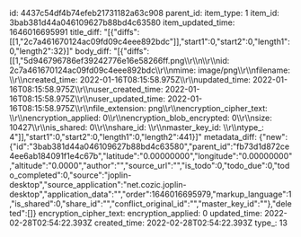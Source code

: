 id: 4437c54df4b74efeb21731182a63c908
parent_id: 
item_type: 1
item_id: 3bab381d44a046109627b88bd4c63580
item_updated_time: 1646016695991
title_diff: "[{\"diffs\":[[1,\"2c7a461670124ac09fd09c4eee892bdc\"]],\"start1\":0,\"start2\":0,\"length1\":0,\"length2\":32}]"
body_diff: "[{\"diffs\":[[1,\"5d946796786ef39242776e16e58266ff.png\\\r\\\n\\\r\\\nid: 2c7a461670124ac09fd09c4eee892bdc\\\r\\\nmime: image/png\\\r\\\nfilename: \\\r\\\ncreated_time: 2022-01-16T08:15:58.975Z\\\r\\\nupdated_time: 2022-01-16T08:15:58.975Z\\\r\\\nuser_created_time: 2022-01-16T08:15:58.975Z\\\r\\\nuser_updated_time: 2022-01-16T08:15:58.975Z\\\r\\\nfile_extension: png\\\r\\\nencryption_cipher_text: \\\r\\\nencryption_applied: 0\\\r\\\nencryption_blob_encrypted: 0\\\r\\\nsize: 10427\\\r\\\nis_shared: 0\\\r\\\nshare_id: \\\r\\\nmaster_key_id: \\\r\\\ntype_: 4\"]],\"start1\":0,\"start2\":0,\"length1\":0,\"length2\":441}]"
metadata_diff: {"new":{"id":"3bab381d44a046109627b88bd4c63580","parent_id":"fb73d1d872ce4ee6ab184091f1e4c67b","latitude":"0.00000000","longitude":"0.00000000","altitude":"0.0000","author":"","source_url":"","is_todo":0,"todo_due":0,"todo_completed":0,"source":"joplin-desktop","source_application":"net.cozic.joplin-desktop","application_data":"","order":1646016695979,"markup_language":1,"is_shared":0,"share_id":"","conflict_original_id":"","master_key_id":""},"deleted":[]}
encryption_cipher_text: 
encryption_applied: 0
updated_time: 2022-02-28T02:54:22.393Z
created_time: 2022-02-28T02:54:22.393Z
type_: 13